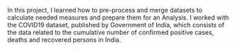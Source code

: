 In this project, I learned how to pre-process and merge datasets to calculate needed measures and prepare them for an Analysis. I worked with the COVID19 dataset, published by Government of India, which consists of the data related to the cumulative number of confirmed positive cases, deaths and recovered persons in India.
